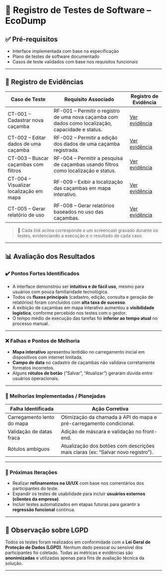 # 🧪 Registro de Testes de Software – EcoDump

## ✅ Pré-requisitos

- Interface implementada com base na especificação
- Plano de testes de software documentado
- Casos de teste validados com base nos requisitos funcionais

---

## 📂 Registro de Evidências

| Caso de Teste | Requisito Associado | Registro de Evidência |
|---------------|---------------------|------------------------|
| CT-001 – Cadastrar nova caçamba | RF-001 – Permitir o registro de uma nova caçamba com dados como localização, capacidade e status. | [Ver evidência](https://www.exemplo.com/drive/ct-001) |
| CT-002 – Editar dados de uma caçamba | RF-002 – Permitir a edição dos dados de uma caçamba registrada. | [Ver evidência](https://www.exemplo.com/drive/ct-002) |
| CT-003 – Buscar caçambas com filtros | RF-004 – Permitir a pesquisa de caçambas usando filtros como localização e status. | [Ver evidência](https://www.exemplo.com/drive/ct-003) |
| CT-004 – Visualizar localização em mapa | RF-009 – Exibir a localização das caçambas em mapa interativo. | [Ver evidência](https://www.exemplo.com/drive/ct-004) |
| CT-005 – Gerar relatório de uso | RF-008 – Gerar relatórios baseados no uso das caçambas. | [Ver evidência](https://www.exemplo.com/drive/ct-005) |

> 🎥 Cada link acima corresponde a um screencast gravado durante os testes, evidenciando a execução e o resultado de cada caso.

---

## 📊 Avaliação dos Resultados

### ✔️ Pontos Fortes Identificados

- A interface demonstrou ser **intuitiva e de fácil uso**, mesmo para usuários com pouca familiaridade tecnológica.
- Todos os **fluxos principais** (cadastro, edição, consulta e geração de relatórios) foram concluídos com **alta taxa de sucesso**.
- A exibição de caçambas em mapa interativo aumentou a **visibilidade logística**, conforme percebido nos testes com o gestor.
- O tempo médio de execução das tarefas foi **inferior ao tempo atual** no processo manual.

---

### ❌ Falhas e Pontos de Melhoria

- **Mapa interativo** apresentou lentidão no carregamento inicial em dispositivos com internet limitada.
- **Campo de data** no cadastro de caçambas não validava corretamente formatos incorretos.
- Alguns **rótulos de botão** (“Salvar”, “Atualizar”) geraram dúvida entre usuários operacionais.

---

### 🔧 Melhorias Implementadas / Planejadas

| Falha Identificada | Ação Corretiva |
|--------------------|----------------|
| Carregamento lento do mapa | Otimização da chamada à API do mapa e pré-carregamento condicional. |
| Validação de datas fraca | Adição de máscara e validação no front-end. |
| Rótulos ambíguos | Atualização dos botões com descrições mais claras (ex: “Salvar novo registro”). |

---

### 🔁 Próximas Iterações

- Realizar **refinamentos na UI/UX** com base nos comentários dos participantes do teste.
- Expandir os testes de usabilidade para incluir **usuários externos (clientes da empresa)**.
- Incluir testes automatizados em etapas futuras para garantir a **regressão funcional** contínua.

---

## 🔐 Observação sobre LGPD

Todos os testes foram realizados em conformidade com a **Lei Geral de Proteção de Dados (LGPD)**. Nenhum dado pessoal ou sensível dos participantes foi coletado. Todas as métricas e evidências são **anonimizadas** e utilizadas apenas para fins de avaliação técnica da solução.

---

